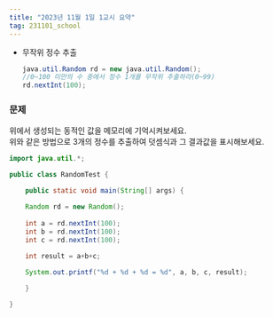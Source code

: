 ```yaml
---
title: "2023년 11월 1일 1교시 요약"
tag: 231101_school
---
```


- 무작위 정수 추출
    ```java
    java.util.Random rd = new java.util.Random();
    //0~100 미만의 수 중에서 정수 1개를 무작위 추출하라(0~99)
    rd.nextInt(100);
    ```

### 문제
위에서 생성되는 동적인 값을 메모리에 기억시켜보세요.<br>
위와 같은 방법으로 3개의 정수를 추출하여 덧셈식과 그 결과값을 표시해보세요.

```java
import java.util.*;

public class RandomTest {

	public static void main(String[] args) {

	Random rd = new Random();
	
	int a = rd.nextInt(100);
	int b = rd.nextInt(100);
	int c = rd.nextInt(100);
	
	int result = a+b+c;

	System.out.printf("%d + %d + %d = %d", a, b, c, result);

	}

}
```
<br>

